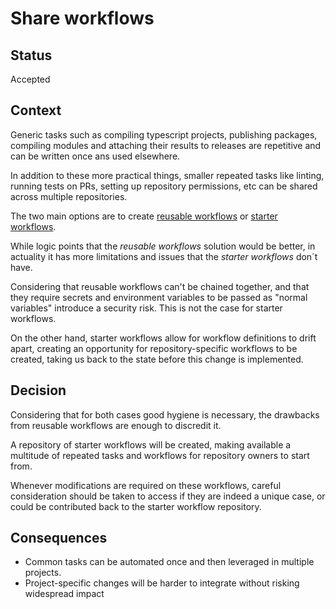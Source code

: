 # Share workflows

## Status

Accepted

## Context

Generic tasks such as compiling typescript projects, publishing packages, compiling modules and attaching their results to releases are repetitive and can be written once ans used elsewhere.

In addition to these more practical things, smaller repeated tasks like linting, running tests on PRs, setting up repository permissions, etc can be shared across multiple repositories.

The two main options are to create [reusable workflows](https://docs.github.com/en/actions/using-workflows/reusing-workflows) or [starter workflows](https://docs.github.com/en/actions/using-workflows/sharing-workflows-secrets-and-runners-with-your-organization).

While logic points that the *reusable workflows* solution would be better, in actuality it has more limitations and issues that the *starter workflows* don´t have.

Considering that reusable workflows can't be chained together, and that they require secrets and environment variables to be passed as "normal variables" introduce a security risk. This is not the case for starter workflows.

On the other hand, starter workflows allow for workflow definitions to drift apart, creating an opportunity for repository-specific workflows to be created, taking us back to the state before this change is implemented.

## Decision

Considering that for both cases good hygiene is necessary, the drawbacks from reusable workflows are enough to discredit it.

A repository of starter workflows will be created, making available a multitude of repeated tasks and workflows for repository owners to start from.

Whenever modifications are required on these workflows, careful consideration should be taken to access if they are indeed a unique case, or could be contributed back to the starter workflow repository.

## Consequences

- Common tasks can be automated once and then leveraged in multiple projects.
- Project-specific changes will be harder to integrate without risking widespread impact
